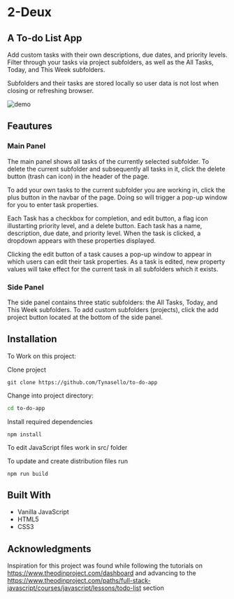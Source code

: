 # 2-Deux

## A To-do List App

Add custom tasks with their own descriptions, due dates, and priority levels. Filter through your tasks via project subfolders, as well as the All Tasks, Today, and This Week subfolders.

Subfolders and their tasks are stored locally so user data is not lost when closing or refreshing browser.

![demo](dist/to-do-demo.gif)

## Feautures

### Main Panel

The main panel shows all tasks of the currently selected subfolder.
To delete the current subfolder and subsequently all tasks in it, click the delete button (trash can icon) in the header of the page.

To add your own tasks to the current subfolder you are working in, click the plus button in the navbar of the page. Doing so will trigger a pop-up window for you to enter task properties.

Each Task has a checkbox for completion, and edit button, a flag icon illustarting priority level, and a delete button. Each task has a name, description, due date, and priority level. When the task is clicked, a dropdown appears with these properties displayed.

Clicking the edit button of a task causes a pop-up window to appear in which users can edit their task properties. As a task is edited, new property values will take effect for the current task in all subfolders which it exists.

### Side Panel

The side panel contains three static subfolders: the All Tasks, Today, and This Week subfolders. To add custom subfolders (projects), click the add project button located at the bottom of the side panel.

## Installation

To Work on this project:

Clone project

```
git clone https://github.com/Tynasello/to-do-app
```
Change into project directory:

```bash
cd to-do-app
```

Install required dependencies

```
npm install
```

To edit JavaScript files work in src/ folder

To update and create distribution files run

```
npm run build
```

## Built With

- Vanilla JavaScript
- HTML5
- CSS3

## Acknowledgments

Inspiration for this project was found while following the tutorials on https://www.theodinproject.com/dashboard and advancing to the https://www.theodinproject.com/paths/full-stack-javascript/courses/javascript/lessons/todo-list section
